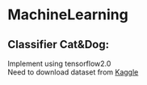 # MachineLearning
## Classifier Cat&Dog:  
Implement using tensorflow2.0  
Need to download dataset from [Kaggle](https://www.kaggle.com/tongpython/cat-and-dog)  
